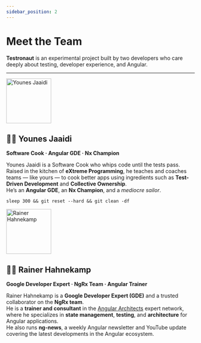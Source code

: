 ```yaml
---
sidebar_position: 2
---
```


# Meet the Team

**Testronaut** is an experimental project built by two developers who care deeply about testing, developer experience, and Angular.

---

<div style={{ display: 'flex', alignItems: 'flex-start', marginBottom: '3rem' }}>
  <img
    src="../img/team/younes-240px.jpg"
    alt="Younes Jaaidi"
    width="120"
    height="120"
    style={{ borderRadius: '50%', marginRight: '1.5rem', flexShrink: 0 }}
  />
  <div>
    <h2>🧑‍🍳 Younes Jaaidi</h2>
    <strong>Software Cook · Angular GDE · Nx Champion</strong>
    <p>
      Younes Jaaidi is a Software Cook who whips code until the tests pass.<br />
      Raised in the kitchen of <strong>eXtreme Programming</strong>, he teaches and coaches teams — like yours — to cook better apps using ingredients such as <strong>Test-Driven Development</strong> and <strong>Collective Ownership</strong>.<br />
      He’s an <strong>Angular GDE</strong>, an <strong>Nx Champion</strong>, and a <em>mediocre sailor</em>.
    </p>
    <p>
      <code>sleep 300 && git reset --hard && git clean -df</code>
    </p>
  </div>
</div>

<div style={{ display: 'flex', alignItems: 'flex-start', marginBottom: '3rem' }}>
  <img
    src="../img/team/rainer-240px.jpg"
    alt="Rainer Hahnekamp"
    width="120"
    height="120"
    style={{ borderRadius: '50%', marginRight: '1.5rem', flexShrink: 0 }}
  />
  <div>
    <h2>👨‍🏫 Rainer Hahnekamp</h2>
    <strong>Google Developer Expert · NgRx Team · Angular Trainer</strong>
    <p>
      Rainer Hahnekamp is a <strong>Google Developer Expert (GDE)</strong> and a trusted collaborator on the <strong>NgRx team</strong>.<br />
      He is a <strong>trainer and consultant</strong> in the <a href="https://angulararchitects.io">Angular Architects</a> expert network, where he specializes in <strong>state management</strong>, <strong>testing</strong>, and <strong>architecture</strong> for Angular applications.<br />
      He also runs <strong>ng-news</strong>, a weekly Angular newsletter and YouTube update covering the latest developments in the Angular ecosystem.
    </p>
  </div>
</div>
